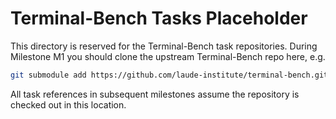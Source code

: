 # Terminal-Bench Tasks Placeholder

This directory is reserved for the Terminal-Bench task repositories. During Milestone M1 you should clone the upstream Terminal-Bench repo here, e.g.

```bash
git submodule add https://github.com/laude-institute/terminal-bench.git benchmarks/tasks/terminal-bench
```

All task references in subsequent milestones assume the repository is checked out in this location.
